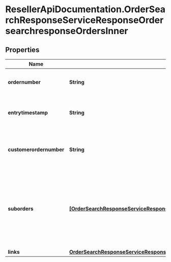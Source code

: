 # ResellerApiDocumentation.OrderSearchResponseServiceResponseOrdersearchresponseOrdersInner

## Properties

Name | Type | Description | Notes
------------ | ------------- | ------------- | -------------
**ordernumber** | **String** | Ingram micro sales order number | 
**entrytimestamp** | **String** | The order creation date-time in UTC format | 
**customerordernumber** | **String** | PO/Order number submitted while creating the order | [optional] 
**suborders** | [**[OrderSearchResponseServiceResponseOrdersearchresponseOrdersInnerSubordersInner]**](OrderSearchResponseServiceResponseOrdersearchresponseOrdersInnerSubordersInner.md) | An order MAY get divided into various sub orders, for example if the SKUs are being shipped from different warehouse. | [optional] 
**links** | [**OrderSearchResponseServiceResponseOrdersearchresponseOrdersInnerLinks**](OrderSearchResponseServiceResponseOrdersearchresponseOrdersInnerLinks.md) |  | [optional] 



